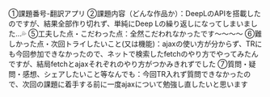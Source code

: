 ①課題番号-翻訳アプリ
②課題内容（どんな作品か）：DeepLのAPIを搭載したのですが、結果全部作り切れず、単純にDeep Lの繰り返しになってしまいました…💦
⑤工夫した点・こだわった点：全然こだわれなかったです～～～～
⑥難しかった点・次回トライしたいこと(又は機能)：ajaxの使い方が分からず、TRにも今回参加できなかったので、ネットで検索したfetchのやり方でやってみたんですが、結局fetchとajaxそれぞれのやり方がつかみきれずでした
⑦質問・疑問・感想、シェアしたいこと等なんでも：今回TR入れず質問できなかったので、次回の課題に着手する前に一度ajaxについて勉強し直したいと思います
